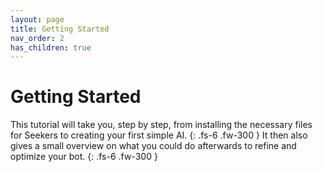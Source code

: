 ```yaml
---
layout: page
title: Getting Started
nav_order: 2
has_children: true
---
```


# Getting Started

This tutorial will take you, step by step, from installing the necessary files for Seekers to creating your first simple AI.
{: .fs-6 .fw-300 }
It then also gives a small overview on what you could do afterwards to refine and optimize your bot.
{: .fs-6 .fw-300 }
